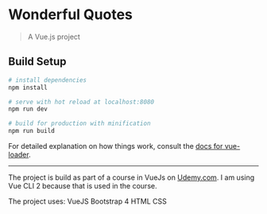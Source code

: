 # Wonderful Quotes

> A Vue.js project

## Build Setup

``` bash
# install dependencies
npm install

# serve with hot reload at localhost:8080
npm run dev

# build for production with minification
npm run build
```

For detailed explanation on how things work, consult the [docs for vue-loader](http://vuejs.github.io/vue-loader).

------------------------------------------------------
The project is build as part of a course in VueJs on [Udemy.com](https://www.udemy.com/).
I am using Vue CLI 2 because that is used in the course.

The project uses:
VueJS
Bootstrap 4
HTML
CSS
